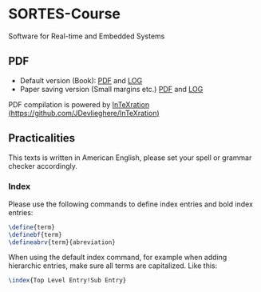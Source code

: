 SORTES-Course
=============

Software for Real-time and Embedded Systems

## PDF

- Default version (Book): [PDF](http://git.jonasdevlieghere.com:8000/out/SORTES-Course/main) and [LOG](http://git.jonasdevlieghere.com:8000/log/SORTES-Course/main)
- Paper saving version (Small margins etc.) [PDF](http://git.jonasdevlieghere.com:8000/out/SORTES-Course/print) and [LOG](http://git.jonasdevlieghere.com:8000/log/SORTES-Course/print)

PDF compilation is powered by [InTeXration (https://github.com/JDevlieghere/InTeXration)](https://github.com/JDevlieghere/InTeXration)


## Practicalities

This texts is written in American English, please set your spell or grammar checker accordingly.  

### Index

Please use the following commands to define index entries and bold index entries:
```tex
\define{term}
\definebf{term}
\defineabrv{term}{abreviation}
```
When using the default index command, for example when adding hierarchic entries, make sure all terms are capitalized. Like this: 
```tex
\index{Top Level Entry!Sub Entry}
```

